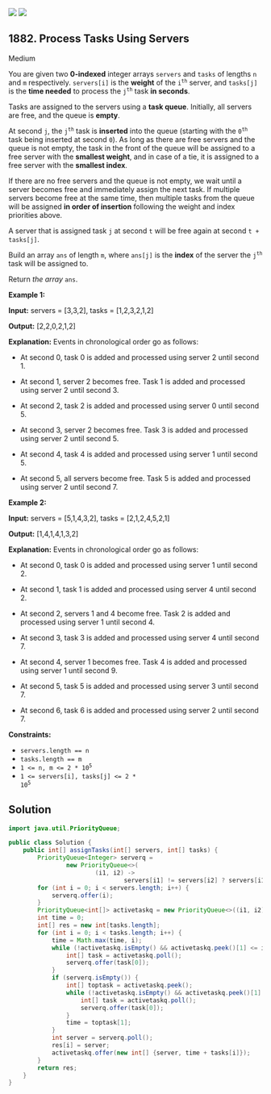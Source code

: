 [![](https://img.shields.io/github/stars/javadev/LeetCode-in-Java?label=Stars&style=flat-square)](https://github.com/javadev/LeetCode-in-Java)
[![](https://img.shields.io/github/forks/javadev/LeetCode-in-Java?label=Fork%20me%20on%20GitHub%20&style=flat-square)](https://github.com/javadev/LeetCode-in-Java/fork)

## 1882\. Process Tasks Using Servers

Medium

You are given two **0-indexed** integer arrays `servers` and `tasks` of lengths `n` and `m` respectively. `servers[i]` is the **weight** of the <code>i<sup>th</sup></code> server, and `tasks[j]` is the **time needed** to process the <code>j<sup>th</sup></code> task **in seconds**.

Tasks are assigned to the servers using a **task queue**. Initially, all servers are free, and the queue is **empty**.

At second `j`, the <code>j<sup>th</sup></code> task is **inserted** into the queue (starting with the <code>0<sup>th</sup></code> task being inserted at second `0`). As long as there are free servers and the queue is not empty, the task in the front of the queue will be assigned to a free server with the **smallest weight**, and in case of a tie, it is assigned to a free server with the **smallest index**.

If there are no free servers and the queue is not empty, we wait until a server becomes free and immediately assign the next task. If multiple servers become free at the same time, then multiple tasks from the queue will be assigned **in order of insertion** following the weight and index priorities above.

A server that is assigned task `j` at second `t` will be free again at second `t + tasks[j]`.

Build an array `ans` of length `m`, where `ans[j]` is the **index** of the server the <code>j<sup>th</sup></code> task will be assigned to.

Return _the array_ `ans`.

**Example 1:**

**Input:** servers = [3,3,2], tasks = [1,2,3,2,1,2]

**Output:** [2,2,0,2,1,2]

**Explanation:** Events in chronological order go as follows:

- At second 0, task 0 is added and processed using server 2 until second 1.

- At second 1, server 2 becomes free. Task 1 is added and processed using server 2 until second 3.

- At second 2, task 2 is added and processed using server 0 until second 5.

- At second 3, server 2 becomes free. Task 3 is added and processed using server 2 until second 5.

- At second 4, task 4 is added and processed using server 1 until second 5.

- At second 5, all servers become free. Task 5 is added and processed using server 2 until second 7.

**Example 2:**

**Input:** servers = [5,1,4,3,2], tasks = [2,1,2,4,5,2,1]

**Output:** [1,4,1,4,1,3,2]

**Explanation:** Events in chronological order go as follows:

- At second 0, task 0 is added and processed using server 1 until second 2.

- At second 1, task 1 is added and processed using server 4 until second 2.

- At second 2, servers 1 and 4 become free. Task 2 is added and processed using server 1 until second 4.

- At second 3, task 3 is added and processed using server 4 until second 7.

- At second 4, server 1 becomes free. Task 4 is added and processed using server 1 until second 9.

- At second 5, task 5 is added and processed using server 3 until second 7.

- At second 6, task 6 is added and processed using server 2 until second 7. 

**Constraints:**

*   `servers.length == n`
*   `tasks.length == m`
*   <code>1 <= n, m <= 2 * 10<sup>5</sup></code>
*   <code>1 <= servers[i], tasks[j] <= 2 * 10<sup>5</sup></code>

## Solution

```java
import java.util.PriorityQueue;

public class Solution {
    public int[] assignTasks(int[] servers, int[] tasks) {
        PriorityQueue<Integer> serverq =
                new PriorityQueue<>(
                        (i1, i2) ->
                                servers[i1] != servers[i2] ? servers[i1] - servers[i2] : i1 - i2);
        for (int i = 0; i < servers.length; i++) {
            serverq.offer(i);
        }
        PriorityQueue<int[]> activetaskq = new PriorityQueue<>((i1, i2) -> i1[1] - i2[1]);
        int time = 0;
        int[] res = new int[tasks.length];
        for (int i = 0; i < tasks.length; i++) {
            time = Math.max(time, i);
            while (!activetaskq.isEmpty() && activetaskq.peek()[1] <= i) {
                int[] task = activetaskq.poll();
                serverq.offer(task[0]);
            }
            if (serverq.isEmpty()) {
                int[] toptask = activetaskq.peek();
                while (!activetaskq.isEmpty() && activetaskq.peek()[1] == toptask[1]) {
                    int[] task = activetaskq.poll();
                    serverq.offer(task[0]);
                }
                time = toptask[1];
            }
            int server = serverq.poll();
            res[i] = server;
            activetaskq.offer(new int[] {server, time + tasks[i]});
        }
        return res;
    }
}
```
